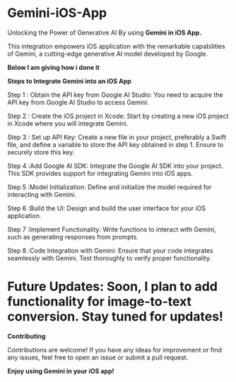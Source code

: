 # Gemini-iOS-App

Unlocking the Power of Generative AI By using **Gemini in iOS App.**

This integration empowers iOS application with the remarkable capabilities of Gemini, a cutting-edge generative AI model developed by Google. 

**Below I am giving how i done it**

**Steps to Integrate Gemini into an iOS App**

Step 1 : Obtain the API key from Google AI Studio: You need to acquire the API key from Google AI Studio to access Gemini.

Step 2 : Create the iOS project in Xcode: Start by creating a new iOS project in Xcode where you will integrate Gemini.

Step 3 : Set up API Key: Create a new file in your project, preferably a Swift file, and define a variable to store the API key obtained in step 1. Ensure to securely store this key.

Step 4 :Add Google AI SDK: Integrate the Google AI SDK into your project. This SDK provides support for integrating Gemini into iOS apps.

Step 5 :Model Initialization: Define and initialize the model required for interacting with Gemini.

Step 6 :Build the UI: Design and build the user interface for your iOS application.

Step 7 :Implement Functionality: Write functions to interact with Gemini, such as generating responses from prompts.

Step 8 :Code Integration with Gemini: Ensure that your code integrates seamlessly with Gemini. Test thoroughly to verify proper functionality.

# Future Updates: Soon, I plan to add functionality for image-to-text conversion. Stay tuned for updates!

**Contributing**

Contributions are welcome! If you have any ideas for improvement or find any issues, feel free to open an issue or submit a pull request.                               

**Enjoy using Gemini in your iOS app!**
